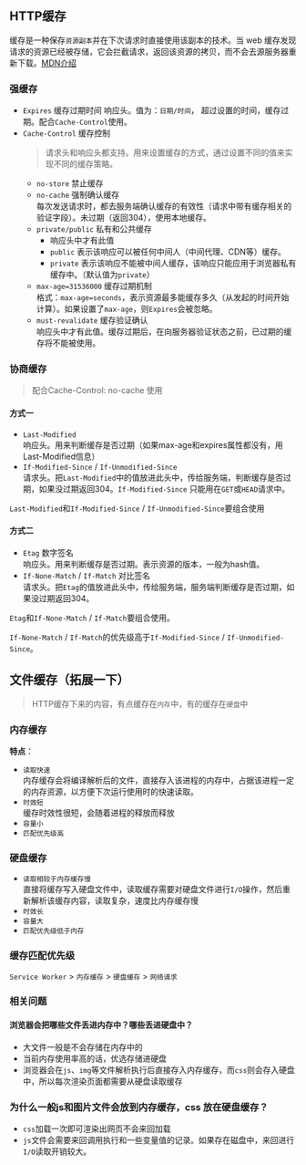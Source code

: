 ## HTTP缓存

缓存是一种保存`资源副本`并在下次请求时直接使用该副本的技术。当 web 缓存发现请求的资源已经被存储，它会拦截请求，返回该资源的拷贝，而不会去源服务器重新下载。[MDN介绍](https://developer.mozilla.org/zh-CN/docs/web/http/caching)


### 强缓存
+ `Expires` 缓存过期时间
  响应头。值为：`日期/时间`， 超过设置的时间，缓存过期。配合`Cache-Control`使用。
+ `Cache-Control` 缓存控制
  > 请求头和响应头都支持。用来设置缓存的方式，通过设置不同的值来实现不同的缓存策略。
  + `no-store` 禁止缓存  
  + `no-cache` 强制确认缓存  
    每次发送请求时，都去服务端确认缓存的有效性（请求中带有缓存相关的验证字段）。未过期（返回304），使用本地缓存。
  + `private/public` 私有和公共缓存  
    + 响应头中才有此值
    + `public` 表示该响应可以被任何中间人（中间代理、CDN等）缓存。
    + `private` 表示该响应不能被中间人缓存，该响应只能应用于浏览器私有缓存中。（默认值为`private`）
  + `max-age=31536000` 缓存过期机制  
    格式：`max-age=seconds`，表示资源最多能缓存多久（从发起的时间开始计算）。如果设置了`max-age`，则`Expires`会被忽略。
  + `must-revalidate` 缓存验证确认  
    响应头中才有此值。缓存过期后，在向服务器验证状态之前，已过期的缓存将不能被使用。


### 协商缓存
> 配合Cache-Control: no-cache 使用

#### 方式一
+ `Last-Modified`  
  响应头。用来判断缓存是否过期（如果max-age和expires属性都没有，用Last-Modified信息）
+ `If-Modified-Since` / `If-Unmodified-Since`  
  请求头。把`Last-Modified`中的值放进此头中，传给服务端，判断缓存是否过期，如果没过期返回304。`If-Modified-Since` 只能用在`GET`或`HEAD`请求中。

`Last-Modified`和`If-Modified-Since` / `If-Unmodified-Since`要组合使用

#### 方式二
+ `Etag` 数字签名  
  响应头。用来判断缓存是否过期。表示资源的版本，一般为hash值。
+ `If-None-Match` / `If-Match` 对比签名  
  请求头。把`Etag`的值放进此头中，传给服务端，服务端判断缓存是否过期，如果没过期返回304。

`Etag`和`If-None-Match` / `If-Match`要组合使用。  
  
`If-None-Match` / `If-Match`的优先级高于`If-Modified-Since` / `If-Unmodified-Since`。



## 文件缓存（拓展一下）
> HTTP缓存下来的内容，有点缓存在`内存`中，有的缓存在`硬盘`中
### 内存缓存
**特点**：  
+ `读取快速`  
  内存缓存会将编译解析后的文件，直接存入该进程的内存中，占据该进程一定的内存资源，以方便下次运行使用时的快速读取。
+ `时效短`  
  缓存时效性很短，会随着进程的释放而释放
+ `容量小`
+ `匹配优先级高`

### 硬盘缓存
+ `读取相较于内存缓存慢`  
  直接将缓存写入硬盘文件中，读取缓存需要对硬盘文件进行`I/O`操作，然后重新解析该缓存内容，读取复杂，速度比内存缓存慢
+ `时效长`
+ `容量大`
+ `匹配优先级低于内存`

### 缓存匹配优先级
`Service Worker` > `内存缓存` > `硬盘缓存` > `网络请求`


### 相关问题

#### 浏览器会把哪些文件丢进内存中？哪些丢进硬盘中？
+ 大文件一般是不会存储在内存中的
+ 当前内存使用率高的话，优选存储进硬盘
+ 浏览器会在`js`、`img`等文件解析执行后直接存入内存缓存，而`css`则会存入硬盘中，所以每次渲染页面都需要从硬盘读取缓存

### 为什么一般js和图片文件会放到内存缓存，css 放在硬盘缓存？
+ `css`加载一次即可渲染出网页不会来回加载
+ `js`文件会需要来回调用执行和一些变量值的记录。如果存在磁盘中，来回进行`I/O`读取开销较大。
